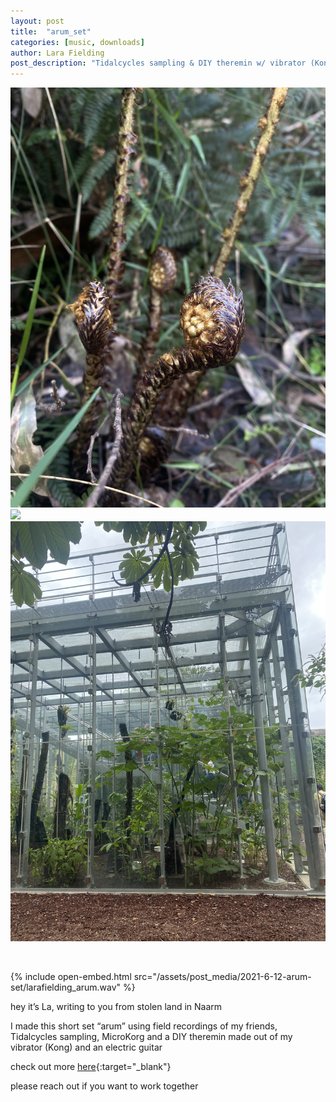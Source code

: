 ```yaml
---
layout: post
title:  "arum_set"
categories: [music, downloads]
author: Lara Fielding
post_description: "Tidalcycles sampling & DIY theremin w/ vibrator (Kong), MicroKorg, Electric Guitar"  
---
```



<div class="row">
	<div class="col">
		<img src="/assets/post_media/2021-6-12-arum-set/larafielding_arum_graphic.jpeg"/>
	</div>
	<div class="col">
		<img src="/assets/post_media/2021-6-12-arum-set/larafielding_arum_graphic_2.jpeg"/>
	</div>
	<div class="col">
		<img src="/assets/post_media/2021-6-12-arum-set/larafielding_arum_graphic_3.jpeg"/>
	</div>

</div>

&zwnj;  

{% include open-embed.html src="/assets/post_media/2021-6-12-arum-set/larafielding_arum.wav" %}
&zwnj;  

hey it’s La, writing to you from stolen land in Naarm  

I made this short set “arum” using field recordings of my friends, Tidalcycles sampling, MicroKorg and a DIY theremin made out of my vibrator (Kong) and an electric guitar  

check out more [here](https://soundcloud.com/larafielding/arum){:target="_blank"}  

please reach out if you want to work together  

